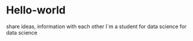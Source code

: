 # Hello-world
share ideas, information with each other 
I`m a student for data science for data science
